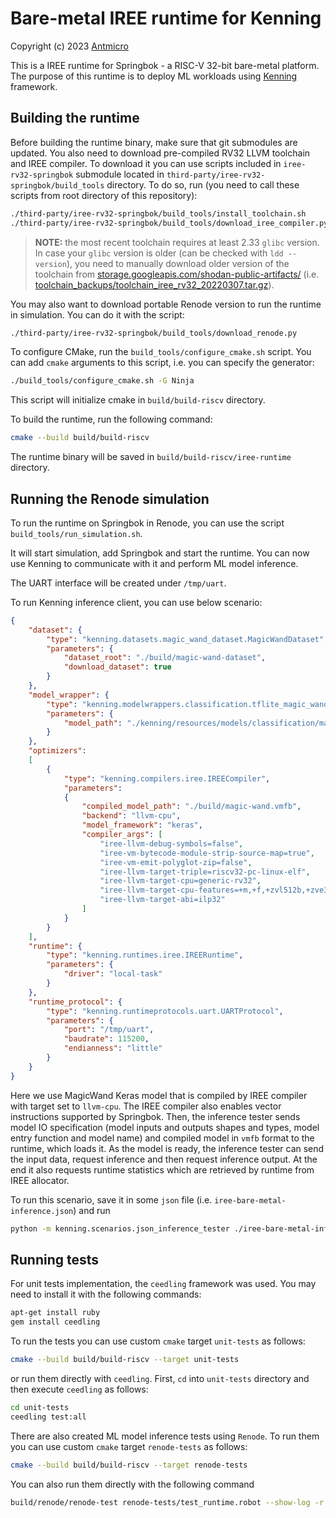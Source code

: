 # Bare-metal IREE runtime for Kenning

Copyright (c) 2023 [Antmicro](https://www.antmicro.com)

This is a IREE runtime for Springbok - a RISC-V 32-bit bare-metal platform.
The purpose of this runtime is to deploy ML workloads using [Kenning](https://github.com/antmicro/kenning) framework.

## Building the runtime

Before building the runtime binary, make sure that git submodules are updated.
You also need to download pre-compiled RV32 LLVM toolchain and IREE compiler.
To download it you can use scripts included in `iree-rv32-springbok` submodule located in `third-party/iree-rv32-springbok/build_tools` directory.
To do so, run (you need to call these scripts from root directory of this repository):
```bash
./third-party/iree-rv32-springbok/build_tools/install_toolchain.sh
./third-party/iree-rv32-springbok/build_tools/download_iree_compiler.py
```

> **NOTE:** the most recent toolchain requires at least 2.33 `glibc` version.
In case your `glibc` version is older (can be checked with `ldd --version`), you need to manually download older version of the toolchain from [storage.googleapis.com/shodan-public-artifacts/](https://storage.googleapis.com/shodan-public-artifacts/) (i.e. [toolchain_backups/toolchain_iree_rv32_20220307.tar.gz](https://storage.googleapis.com/shodan-public-artifacts/toolchain_backups/toolchain_backups/toolchain_iree_rv32_20220307.tar.gz)).

You may also want to download portable Renode version to run the runtime in simulation.
You can do it with the script:
```bash
./third-party/iree-rv32-springbok/build_tools/download_renode.py
```

To configure CMake, run the `build_tools/configure_cmake.sh` script.
You can add `cmake` arguments to this script, i.e. you can specify the generator:
```bash
./build_tools/configure_cmake.sh -G Ninja
```
This script will initialize cmake in `build/build-riscv` directory.

To build the runtime, run the following command:
```bash
cmake --build build/build-riscv
```
The runtime binary will be saved in `build/build-riscv/iree-runtime` directory.

## Running the Renode simulation

To run the runtime on Springbok in Renode, you can use the script `build_tools/run_simulation.sh`.

It will start simulation, add Springbok and start the runtime.
You can now use Kenning to communicate with it and perform ML model inference.

The UART interface will be created under `/tmp/uart`.

To run Kenning inference client, you can use below scenario:
```json
{
    "dataset": {
        "type": "kenning.datasets.magic_wand_dataset.MagicWandDataset",
        "parameters": {
            "dataset_root": "./build/magic-wand-dataset",
            "download_dataset": true
        }
    },
    "model_wrapper": {
        "type": "kenning.modelwrappers.classification.tflite_magic_wand.MagicWandModelWrapper",
        "parameters": {
            "model_path": "./kenning/resources/models/classification/magic_wand.h5"
        }
    },
    "optimizers":
    [
        {
            "type": "kenning.compilers.iree.IREECompiler",
            "parameters":
            {
                "compiled_model_path": "./build/magic-wand.vmfb",
                "backend": "llvm-cpu",
                "model_framework": "keras",
                "compiler_args": [
                    "iree-llvm-debug-symbols=false",
                    "iree-vm-bytecode-module-strip-source-map=true",
                    "iree-vm-emit-polyglot-zip=false",
                    "iree-llvm-target-triple=riscv32-pc-linux-elf",
                    "iree-llvm-target-cpu=generic-rv32",
                    "iree-llvm-target-cpu-features=+m,+f,+zvl512b,+zve32x",
                    "iree-llvm-target-abi=ilp32"
                ]
            }
        }
    ],
    "runtime": {
        "type": "kenning.runtimes.iree.IREERuntime",
        "parameters": {
            "driver": "local-task"
        }
    },
    "runtime_protocol": {
        "type": "kenning.runtimeprotocols.uart.UARTProtocol",
        "parameters": {
            "port": "/tmp/uart",
            "baudrate": 115200,
            "endianness": "little"
        }
    }
}
```

Here we use MagicWand Keras model that is compiled by IREE compiler with target set to `llvm-cpu`.
The IREE compiler also enables vector instructions supported by Springbok.
Then, the inference tester sends model IO specification (model inputs and outputs shapes and types, model entry function and model name) and compiled model in `vmfb` format to the runtime, which loads it.
As the model is ready, the inference tester can send the input data, request inference and then request inference output.
At the end it also requests runtime statistics which are retrieved by runtime from IREE allocator.

To run this scenario, save it in some `json` file (i.e. `iree-bare-metal-inference.json`) and run
```bash
python -m kenning.scenarios.json_inference_tester ./iree-bare-metal-inference.json ./output.json
```

## Running tests

For unit tests implementation, the `ceedling` framework was used.
You may need to install it with the following commands:
```bash
apt-get install ruby
gem install ceedling
```
To run the tests you can use custom `cmake` target `unit-tests` as follows:
```bash
cmake --build build/build-riscv --target unit-tests
```
or run them directly with `ceedling`.
First, `cd` into `unit-tests` directory and then execute `ceedling` as follows:
```bash
cd unit-tests
ceedling test:all
```

There are also created ML model inference tests using `Renode`.
To run them you can use custom `cmake` target `renode-tests` as follows:
```bash
cmake --build build/build-riscv --target renode-tests
```
You can also run them directly with the following command
```bash
build/renode/renode-test renode-tests/test_runtime.robot --show-log -r renode-tests/results
```
